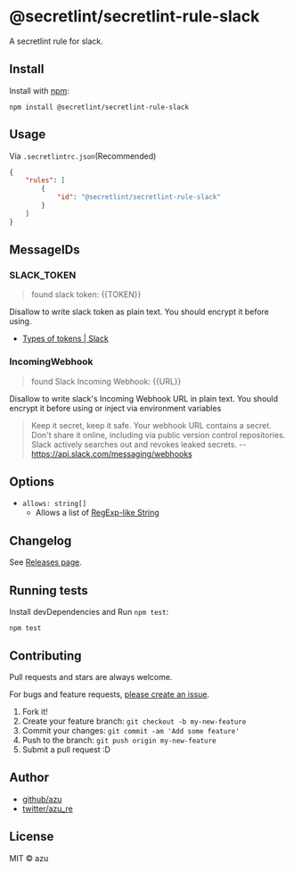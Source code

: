 # @secretlint/secretlint-rule-slack

A secretlint rule for slack.

## Install

Install with [npm](https://www.npmjs.com/):

    npm install @secretlint/secretlint-rule-slack

## Usage

Via `.secretlintrc.json`(Recommended)

```json
{
    "rules": [
        {
            "id": "@secretlint/secretlint-rule-slack"
        }
    ]
}
```

## MessageIDs

### SLACK_TOKEN
> found slack token: {{TOKEN}}

Disallow to write slack token as plain text.
You should encrypt it before using.

- [Types of tokens | Slack](https://api.slack.com/docs/token-types)

### IncomingWebhook
> found Slack Incoming Webhook: {{URL}}

Disallow to write slack's Incoming Webhook URL in plain text.
You should encrypt it before using or inject via environment variables

> Keep it secret, keep it safe. Your webhook URL contains a secret. Don't share it online, including via public version control repositories. Slack actively searches out and revokes leaked secrets.
> -- https://api.slack.com/messaging/webhooks

## Options

- `allows: string[]`
    - Allows a list of [RegExp-like String](https://github.com/textlint/regexp-string-matcher#regexp-like-string)

## Changelog

See [Releases page](https://github.com/secretlint/secretlint/releases).

## Running tests

Install devDependencies and Run `npm test`:

    npm test

## Contributing

Pull requests and stars are always welcome.

For bugs and feature requests, [please create an issue](https://github.com/secretlint/secretlint/issues).

1. Fork it!
2. Create your feature branch: `git checkout -b my-new-feature`
3. Commit your changes: `git commit -am 'Add some feature'`
4. Push to the branch: `git push origin my-new-feature`
5. Submit a pull request :D

## Author

- [github/azu](https://github.com/azu)
- [twitter/azu_re](https://twitter.com/azu_re)

## License

MIT © azu
